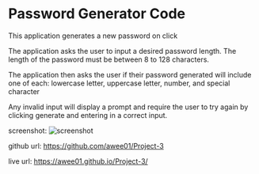# Password Generator Code
This application generates a new password on click

The application asks the user to input a desired password length. The length of the password must be between 8 to 128 characters.

The application then asks the user if their password generated will include one of each: lowercase letter, uppercase letter, number, and special character

Any invalid input will display a prompt and require the user to try again by clicking generate and entering in a correct input.

screenshot: ![screenshot](https://user-images.githubusercontent.com/85651950/125212588-76b00000-e27c-11eb-8853-e1f1ba72acec.jpg)

github url: https://github.com/awee01/Project-3

live url: https://awee01.github.io/Project-3/

